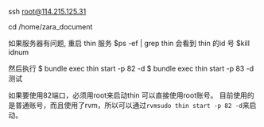 ssh root@114.215.125.31

cd /home/zara_document

如果服务器有问题, 重启 thin 服务
$ps -ef | grep thin
会看到 thin 的id 号
$kill idnum

然后执行
$ bundle exec thin start -p 82 -d
$ bundle exec thin start -p 83 -d 测试


如果要使用82端口，必须用root来启动thin
可以直接使用root账号。
目前使用的是普通账号，而且使用了rvm，所以可以通过`rvmsudo thin start -p 82 -d`来启动。